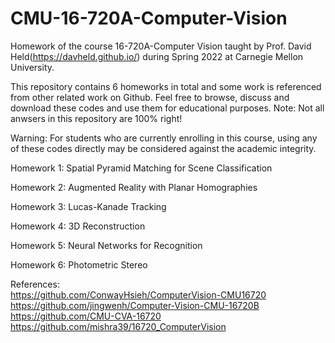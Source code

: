 # CMU-16-720A-Computer-Vision
Homework of the course 16-720A-Computer Vision taught by Prof. David Held(https://davheld.github.io/) during Spring 2022 at Carnegie Mellon University.

This repository contains 6 homeworks in total and some work is referenced from other related work on Github.
Feel free to browse, discuss and download these codes and use them for educational purposes. Note: Not all anwsers in this repository are 100% right!

Warning: For students who are currently enrolling in this course, using any of these codes directly may be considered against the academic integrity.

Homework 1: Spatial Pyramid Matching for Scene Classification

Homework 2: Augmented Reality with Planar Homographies

Homework 3: Lucas-Kanade Tracking

Homework 4: 3D Reconstruction

Homework 5: Neural Networks for Recognition

Homework 6: Photometric Stereo

References:  
https://github.com/ConwayHsieh/ComputerVision-CMU16720  
https://github.com/jingwenh/Computer-Vision-CMU-16720B  
https://github.com/CMU-CVA-16720  
https://github.com/mishra39/16720_ComputerVision
